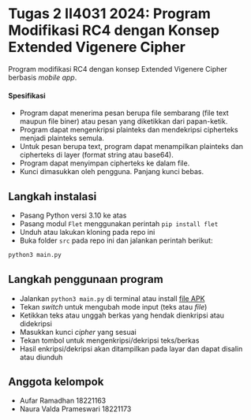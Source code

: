 # Tugas 2 II4031 2024: Program Modifikasi RC4 dengan Konsep Extended Vigenere Cipher

Program modifikasi RC4 dengan konsep Extended Vigenere Cipher berbasis *mobile app*.

#### Spesifikasi
- Program dapat menerima pesan berupa file sembarang (file text maupun file biner) atau pesan yang diketikkan dari papan-ketik.
- Program dapat mengenkripsi plainteks dan mendekripsi cipherteks menjadi plainteks semula.
- Untuk pesan berupa text, program dapat menampilkan plainteks dan cipherteks di layer (format string atau base64).
- Program dapat menyimpan cipherteks ke dalam file.
- Kunci dimasukkan oleh pengguna. Panjang kunci bebas.

## Langkah instalasi
- Pasang Python versi 3.10 ke atas
- Pasang modul `Flet` menggunakan perintah `pip install flet`
- Unduh atau lakukan kloning pada repo ini
- Buka folder `src` pada repo ini dan jalankan perintah berikut:
```bash
python3 main.py
```

## Langkah penggunaan program
- Jalankan `python3 main.py` di terminal atau install [file APK](app-release.apk)
- Tekan *switch* untuk mengubah mode input (teks atau *file*)
- Ketikkan teks atau unggah berkas yang hendak dienkripsi atau didekripsi
- Masukkan kunci *cipher* yang sesuai
- Tekan tombol untuk mengenkripsi/dekripsi teks/berkas
- Hasil enkripsi/dekripsi akan ditampilkan pada layar dan dapat disalin atau diunduh

## Anggota kelompok
- Aufar Ramadhan 18221163
- Naura Valda Prameswari 18221173
